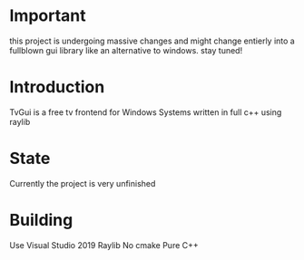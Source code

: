 # Important
this project is undergoing massive changes and might change entierly into a fullblown gui library like an alternative to windows. stay tuned!
# Introduction
TvGui is a free tv frontend for Windows Systems written in full c++ using raylib
# State
Currently the project is very unfinished
# Building

Use Visual Studio 2019 
Raylib
No cmake
Pure C++
